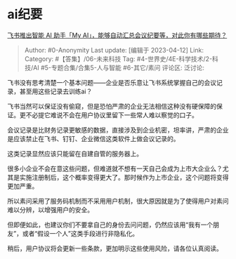 # ai纪要
[飞书推出智能 AI 助手「My AI」，能够自动汇总会议纪要等，对此你有哪些期待？](https://www.zhihu.com/question/594980453/answer/2980072119)

> Author: #0-Anonymity
> Last update: [编辑于 2023-04-12]
> Link:
> Category: #【答集】/06-未来科技 
> Tag: #4-世界史/4E-科学技术/2-科技/AI #5-专题合集/合集5-人与智能 #6-其它/素问
> 评论区:
> 泛讨论:

飞书没有思考清楚一个基本问题——企业是否乐意让飞书系统掌握自己的会议记录，甚至用这些记录去训练ai？

飞书当然可以保证没有偷窥，但是恐怕严肃的企业无法相信这种没有硬保障的保证。更不必提它难说不会在用户协议里留下一些常人难以察觉的口子。

会议记录是比财务记录更敏感的数据，直接涉及到企业机密，坦率讲，严肃的企业是应该禁止在飞书、钉钉、企业微信这类软件上做会议记录的。

这类记录显然应该只能留在自建自管的服务器上。

很多小企业不会在意这些问题，但难道就不想有一天自己会成为上市大企业么？尤其是实施注册制后，这个概率变得更大了。那时候作为上市企业，这个问题将变得更加严重。

所以素问采用了服务码机制而不采用用户机制，很大原因就是为了使得用户对素问难以分辨，以增强用户的安全。

但即便如此，也建议你们不要拿自己的身份去问问题，仍然应该用“我有一个朋友”，或者“假设一个人”这类手段进行非隐私化。

稍后，用户协议将会更新一些条款，更加明示这些使用风险，请各位认真阅读。
